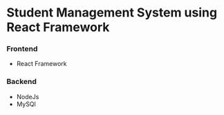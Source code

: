 # Student Management System using React Framework

### Frontend
- React Framework

### Backend
- NodeJs
- MySQl